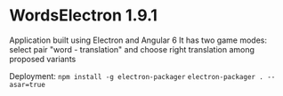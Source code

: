 # WordsElectron 1.9.1

Application built using Electron and Angular 6
It has two game modes: select pair "word - translation" and choose right translation among proposed variants

Deployment:
`npm install -g electron-packager`
`electron-packager . --asar=true`